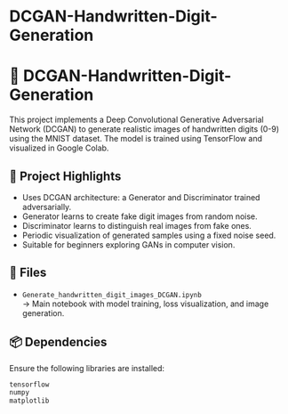 # DCGAN-Handwritten-Digit-Generation

# 🧠 DCGAN-Handwritten-Digit-Generation

This project implements a Deep Convolutional Generative Adversarial Network (DCGAN) to generate realistic images of handwritten digits (0-9) using the MNIST dataset. The model is trained using TensorFlow and visualized in Google Colab.

## 📌 Project Highlights

- Uses DCGAN architecture: a Generator and Discriminator trained adversarially.
- Generator learns to create fake digit images from random noise.
- Discriminator learns to distinguish real images from fake ones.
- Periodic visualization of generated samples using a fixed noise seed.
- Suitable for beginners exploring GANs in computer vision.

## 📁 Files

- `Generate_handwritten_digit_images_DCGAN.ipynb`  
  → Main notebook with model training, loss visualization, and image generation.



## 📦 Dependencies

Ensure the following libraries are installed:

```bash
tensorflow
numpy
matplotlib
